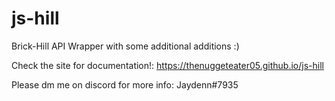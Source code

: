 # js-hill
Brick-Hill API Wrapper with some additional additions :)

Check the site for documentation!: https://thenuggeteater05.github.io/js-hill

Please dm me on discord for more info: Jaydenn#7935
